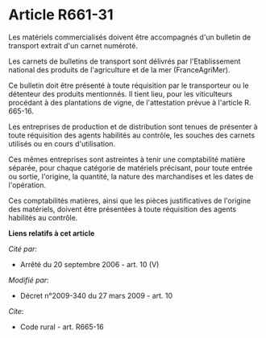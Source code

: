 # Article R661-31

Les matériels commercialisés doivent être accompagnés d'un bulletin de transport extrait d'un carnet numéroté. 

Les carnets de bulletins de transport sont délivrés par l'Etablissement national des produits de l'agriculture et de la mer
(FranceAgriMer). 

Ce bulletin doit être présenté à toute réquisition par le transporteur ou le détenteur des produits mentionnés. Il tient
lieu, pour les viticulteurs procédant à des plantations de vigne, de l'attestation prévue à l'article R. 665-16. 

Les entreprises de production et de distribution sont tenues de présenter à toute réquisition des agents habilités au
contrôle, les souches des carnets utilisés ou en cours d'utilisation. 

Ces mêmes entreprises sont astreintes à tenir une comptabilité matière séparée, pour chaque catégorie de matériels précisant,
pour toute entrée ou sortie, l'origine, la quantité, la nature des marchandises et les dates de l'opération. 

Ces comptabilités matières, ainsi que les pièces justificatives de l'origine des matériels, doivent être présentées à toute
réquisition des agents habilités au contrôle.

**Liens relatifs à cet article**

_Cité par_:

  - Arrêté du 20 septembre 2006 - art. 10 (V)

_Modifié par_:

  - Décret n°2009-340 du 27 mars 2009 - art. 10

_Cite_:

  - Code rural - art. R665-16
